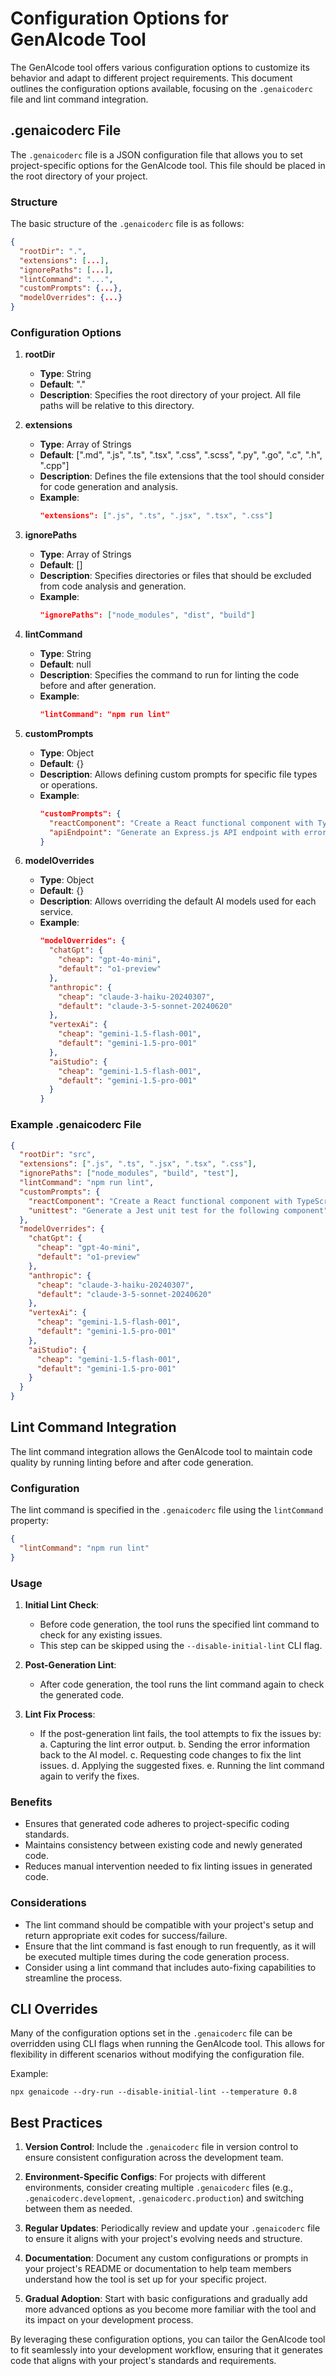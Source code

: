 # Configuration Options for GenAIcode Tool

The GenAIcode tool offers various configuration options to customize its behavior and adapt to different project requirements. This document outlines the configuration options available, focusing on the `.genaicoderc` file and lint command integration.

## .genaicoderc File

The `.genaicoderc` file is a JSON configuration file that allows you to set project-specific options for the GenAIcode tool. This file should be placed in the root directory of your project.

### Structure

The basic structure of the `.genaicoderc` file is as follows:

```json
{
  "rootDir": ".",
  "extensions": [...],
  "ignorePaths": [...],
  "lintCommand": "...",
  "customPrompts": {...},
  "modelOverrides": {...}
}
```

### Configuration Options

1. **rootDir**

   - **Type**: String
   - **Default**: "."
   - **Description**: Specifies the root directory of your project. All file paths will be relative to this directory.

2. **extensions**

   - **Type**: Array of Strings
   - **Default**: [".md", ".js", ".ts", ".tsx", ".css", ".scss", ".py", ".go", ".c", ".h", ".cpp"]
   - **Description**: Defines the file extensions that the tool should consider for code generation and analysis.
   - **Example**:
     ```json
     "extensions": [".js", ".ts", ".jsx", ".tsx", ".css"]
     ```

3. **ignorePaths**

   - **Type**: Array of Strings
   - **Default**: []
   - **Description**: Specifies directories or files that should be excluded from code analysis and generation.
   - **Example**:
     ```json
     "ignorePaths": ["node_modules", "dist", "build"]
     ```

4. **lintCommand**

   - **Type**: String
   - **Default**: null
   - **Description**: Specifies the command to run for linting the code before and after generation.
   - **Example**:
     ```json
     "lintCommand": "npm run lint"
     ```

5. **customPrompts**

   - **Type**: Object
   - **Default**: {}
   - **Description**: Allows defining custom prompts for specific file types or operations.
   - **Example**:
     ```json
     "customPrompts": {
       "reactComponent": "Create a React functional component with TypeScript",
       "apiEndpoint": "Generate an Express.js API endpoint with error handling"
     }
     ```

6. **modelOverrides**
   - **Type**: Object
   - **Default**: {}
   - **Description**: Allows overriding the default AI models used for each service.
   - **Example**:
     ```json
     "modelOverrides": {
       "chatGpt": {
         "cheap": "gpt-4o-mini",
         "default": "o1-preview"
       },
       "anthropic": {
         "cheap": "claude-3-haiku-20240307",
         "default": "claude-3-5-sonnet-20240620"
       },
       "vertexAi": {
         "cheap": "gemini-1.5-flash-001",
         "default": "gemini-1.5-pro-001"
       },
       "aiStudio": {
         "cheap": "gemini-1.5-flash-001",
         "default": "gemini-1.5-pro-001"
       }
     }
     ```

### Example .genaicoderc File

```json
{
  "rootDir": "src",
  "extensions": [".js", ".ts", ".jsx", ".tsx", ".css"],
  "ignorePaths": ["node_modules", "build", "test"],
  "lintCommand": "npm run lint",
  "customPrompts": {
    "reactComponent": "Create a React functional component with TypeScript and styled-components",
    "unittest": "Generate a Jest unit test for the following component"
  },
  "modelOverrides": {
    "chatGpt": {
      "cheap": "gpt-4o-mini",
      "default": "o1-preview"
    },
    "anthropic": {
      "cheap": "claude-3-haiku-20240307",
      "default": "claude-3-5-sonnet-20240620"
    },
    "vertexAi": {
      "cheap": "gemini-1.5-flash-001",
      "default": "gemini-1.5-pro-001"
    },
    "aiStudio": {
      "cheap": "gemini-1.5-flash-001",
      "default": "gemini-1.5-pro-001"
    }
  }
}
```

## Lint Command Integration

The lint command integration allows the GenAIcode tool to maintain code quality by running linting before and after code generation.

### Configuration

The lint command is specified in the `.genaicoderc` file using the `lintCommand` property:

```json
{
  "lintCommand": "npm run lint"
}
```

### Usage

1. **Initial Lint Check**:

   - Before code generation, the tool runs the specified lint command to check for any existing issues.
   - This step can be skipped using the `--disable-initial-lint` CLI flag.

2. **Post-Generation Lint**:

   - After code generation, the tool runs the lint command again to check the generated code.

3. **Lint Fix Process**:
   - If the post-generation lint fails, the tool attempts to fix the issues by:
     a. Capturing the lint error output.
     b. Sending the error information back to the AI model.
     c. Requesting code changes to fix the lint issues.
     d. Applying the suggested fixes.
     e. Running the lint command again to verify the fixes.

### Benefits

- Ensures that generated code adheres to project-specific coding standards.
- Maintains consistency between existing code and newly generated code.
- Reduces manual intervention needed to fix linting issues in generated code.

### Considerations

- The lint command should be compatible with your project's setup and return appropriate exit codes for success/failure.
- Ensure that the lint command is fast enough to run frequently, as it will be executed multiple times during the code generation process.
- Consider using a lint command that includes auto-fixing capabilities to streamline the process.

## CLI Overrides

Many of the configuration options set in the `.genaicoderc` file can be overridden using CLI flags when running the GenAIcode tool. This allows for flexibility in different scenarios without modifying the configuration file.

Example:

```
npx genaicode --dry-run --disable-initial-lint --temperature 0.8
```

## Best Practices

1. **Version Control**: Include the `.genaicoderc` file in version control to ensure consistent configuration across the development team.

2. **Environment-Specific Configs**: For projects with different environments, consider creating multiple `.genaicoderc` files (e.g., `.genaicoderc.development`, `.genaicoderc.production`) and switching between them as needed.

3. **Regular Updates**: Periodically review and update your `.genaicoderc` file to ensure it aligns with your project's evolving needs and structure.

4. **Documentation**: Document any custom configurations or prompts in your project's README or documentation to help team members understand how the tool is set up for your specific project.

5. **Gradual Adoption**: Start with basic configurations and gradually add more advanced options as you become more familiar with the tool and its impact on your development process.

By leveraging these configuration options, you can tailor the GenAIcode tool to fit seamlessly into your development workflow, ensuring that it generates code that aligns with your project's standards and requirements.
